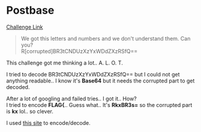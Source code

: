 **Postbase**
===================  
[Challenge Link](https://cybertalents.com/challenges/cryptography/postbase)  

> We got this letters and numbers and we don't understand them. Can you?  
> R[corrupted]BR3tCNDUzXzYxWDdZXzRSfQ==

This challenge got me thinking a lot.. A. L. O. T.

I tried to decode BR3tCNDUzXzYxWDdZXzRSfQ== but I could not get anything readable.. I know it's **Base64** but it needs the corrupted part to get decoded.

After a lot of googling and failed tries.. I got it.. How?  
I tried to encode **FLAG{**.. Guess what.. It's **RkxBR3s=** so the corrupted part is **kx** lol.. so clever.

I used [this site](http://www.utilities-online.info/base64/) to encode/decode.

